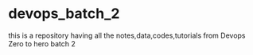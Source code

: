 # devops_batch_2
this is a repository having all the notes,data,codes,tutorials from Devops Zero to hero batch 2

